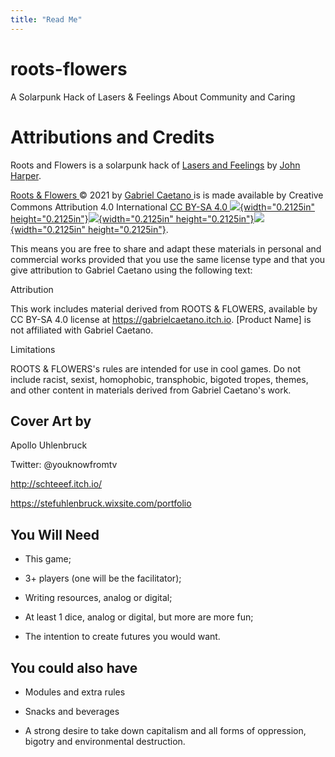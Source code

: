 ```yaml
---
title: "Read Me"
---
```


# roots-flowers

A Solarpunk Hack of Lasers &amp; Feelings About Community and Caring

# Attributions and Credits

Roots and Flowers is a solarpunk hack of [Lasers and Feelings](https://johnharper.itch.io/lasers-feelings) by [John Harper](https://johnharper.itch.io/).

[Roots & Flowers ](https://gabrielcaetano.itch.io/maker-a-journaling-game-about-making-impossible-futures-possible)© 2021 by [Gabriel Caetano ](https://gabrielcaetano.itch.io/)is is made available by Creative Commons Attribution 4.0 International [CC BY-SA 4.0 ![](media/image2.png){width="0.2125in" height="0.2125in"}![](media/image3.png){width="0.2125in" height="0.2125in"}![](media/image4.png){width="0.2125in" height="0.2125in"}](http://creativecommons.org/licenses/by-sa/4.0/?ref=chooser-v1).

This means you are free to share and adapt these materials in personal and commercial works provided that you use the same license type and that you give attribution to Gabriel Caetano using the following text:

Attribution

This work includes material derived from ROOTS & FLOWERS, available by CC BY-SA 4.0 license at https://gabrielcaetano.itch.io. \[Product Name\] is not affiliated with Gabriel Caetano.

Limitations

ROOTS & FLOWERS's rules are intended for use in cool games. Do not include racist, sexist, homophobic, transphobic, bigoted tropes, themes, and other content in materials derived from Gabriel Caetano's work.

## Cover Art by

Apollo Uhlenbruck

Twitter: \@youknowfromtv

<http://schteeef.itch.io/>

<https://stefuhlenbruck.wixsite.com/portfolio>

## You Will Need

-   This game;

-   3+ players (one will be the facilitator);

-   Writing resources, analog or digital;

-   At least 1 dice, analog or digital, but more are more fun;

-   The intention to create futures you would want.

## You could also have

-   Modules and extra rules

-   Snacks and beverages

-   A strong desire to take down capitalism and all forms of oppression, bigotry and environmental destruction.
